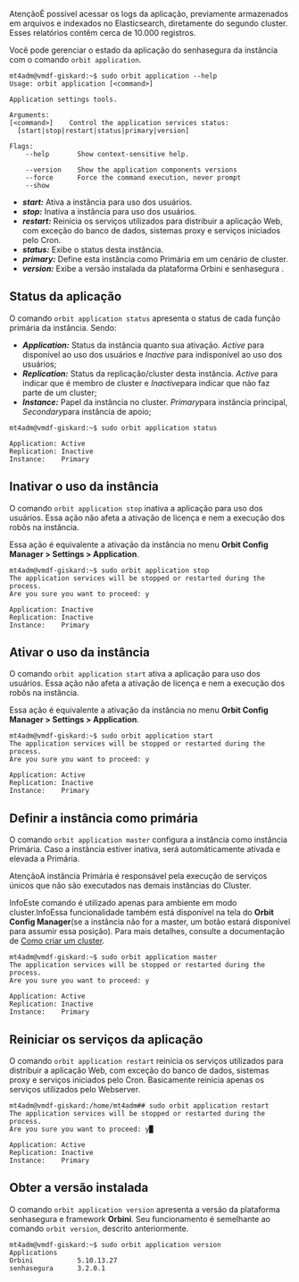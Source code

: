 AtençãoÉ possível acessar os logs da aplicação, previamente armazenados em arquivos e indexados no Elasticsearch, diretamente do segundo cluster. Esses relatórios contêm cerca de 10\.000 registros.

Você pode gerenciar o estado da aplicação do senhasegura da instância com o comando `orbit application`.


```
mt4adm@vmdf-giskard:~$ sudo orbit application --help
Usage: orbit application [<command>]

Application settings tools.

Arguments:
[<command>]    Control the application services status:
  [start|stop|restart|status|primary|version]

Flags:
    --help       Show context-sensitive help.

    --version    Show the application components versions
    --force      Force the command execution, never prompt
    --show

```
* ***start:*** Ativa a instância para uso dos usuários.
* ***stop:*** Inativa a instância para uso dos usuários.
* ***restart:*** Reinicia os serviços utilizados para distribuir a aplicação Web, com exceção do banco de dados, sistemas proxy e serviços iniciados pelo Cron.
* ***status:*** Exibe o status desta instância.
* ***primary:*** Define esta instância como Primária em um cenário de cluster.
* ***version:*** Exibe a versão instalada da plataforma Orbini e senhasegura .

## Status da aplicação

O comando `orbit application status` apresenta o status de cada função primária da instância. Sendo:

* ***Application:*** Status da instância quanto sua ativação. *Active* para disponível ao uso dos usuários e *Inactive* para indisponível ao uso dos usuários;
* ***Replication:*** Status da replicação/cluster desta instância. *Active* para indicar que é membro de cluster e *Inactive*para indicar que não faz parte de um cluster;
* ***Instance:*** Papel da instância no cluster. *Primary*para instância principal, *Secondary*para instância de apoio;


```
mt4adm@vmdf-giskard:~$ sudo orbit application status

Application: Active
Replication: Inactive
Instance:    Primary

```
## Inativar o uso da instância

O comando `orbit application stop` inativa a aplicação para uso dos usuários. Essa ação não afeta a ativação de licença e nem a execução dos robôs na instância.

Essa ação é equivalente a ativação da instância no menu **Orbit Config Manager \> Settings \> Application**.


```
mt4adm@vmdf-giskard:~$ sudo orbit application stop
The application services will be stopped or restarted during the process.
Are you sure you want to proceed: y

Application: Inactive
Replication: Inactive
Instance:    Primary

```
## Ativar o uso da instância

O comando `orbit application start` ativa a aplicação para uso dos usuários. Essa ação não afeta a ativação de licença e nem a execução dos robôs na instância.

Essa ação é equivalente a ativação da instância no menu **Orbit Config Manager \> Settings \> Application**.


```
mt4adm@vmdf-giskard:~$ sudo orbit application start
The application services will be stopped or restarted during the process.
Are you sure you want to proceed: y

Application: Active
Replication: Inactive
Instance:    Primary

```
## Definir a instância como primária

O comando `orbit application master` configura a instância como instância Primária. Caso a instância estiver inativa, será automáticamente ativada e elevada a Primária.

AtençãoA instância Primária é responsável pela execução de serviços únicos que não são executados nas demais instâncias do Cluster.

InfoEste comando é utilizado apenas para ambiente em modo cluster.InfoEssa funcionalidade também está disponível na tela do **Orbit Config Manager**(se a instância não for a master, um botão estará disponível para assumir essa posição). Para mais detalhes, consulte a documentação de [Como criar um cluster](/v3-32/docs/pt/installation-data-replication-how-to-create-a-cluster).
```
mt4adm@vmdf-giskard:~$ sudo orbit application master
The application services will be stopped or restarted during the process.
Are you sure you want to proceed: y

Application: Active
Replication: Inactive
Instance:    Primary

```
## Reiniciar os serviços da aplicação

O comando `orbit application restart` reinicia os serviços utilizados para distribuir a aplicação Web, com exceção do banco de dados, sistemas proxy e serviços iniciados pelo Cron. Basicamente reinicia apenas os serviços utilizados pelo Webserver.


```
mt4adm@vmdf-giskard:/home/mt4adm## sudo orbit application restart
The application services will be stopped or restarted during the process.
Are you sure you want to proceed: y█

Application: Active
Replication: Inactive
Instance:    Primary

```
## Obter a versão instalada

O comando `orbit application version` apresenta a versão da plataforma senhasegura e framework **Orbini**. Seu funcionamento é semelhante ao comando `orbit version`, descrito anteriormente.


```
mt4adm@vmdf-giskard:~$ sudo orbit application version
Applications
Orbini           5.10.13.27
senhasegura      3.2.0.1

```
